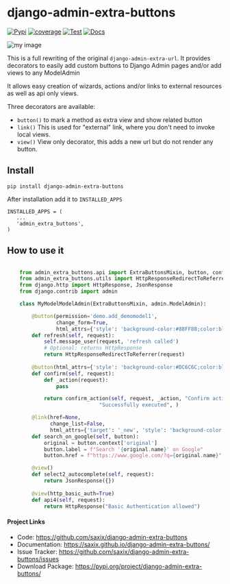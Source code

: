 django-admin-extra-buttons
==========================


[![Pypi](https://badge.fury.io/py/django-admin-extra-buttons.svg)](https://badge.fury.io/py/django-admin-extra-buttons)
[![coverage](https://codecov.io/github/saxix/django-admin-extra-buttons/coverage.svg?branch=develop)](https://codecov.io/github/saxix/django-admin-extra-buttons?branch=develop)
[![Test](https://github.com/saxix/django-admin-extra-buttons/actions/workflows/test.yml/badge.svg)](https://github.com/saxix/django-admin-extra-buttons/actions/workflows/test.yml)
[![Docs](https://github.com/saxix/django-admin-extra-buttons/actions/workflows/docs.yml/badge.svg)](https://github.com/saxix/django-admin-extra-buttons/actions/workflows/docs.yml)

![my image](https://raw.githubusercontent.com/saxix/django-admin-extra-buttons/develop/docs/images/screenshot.png)

This is a full rewriting of the original `django-admin-extra-url`. It
provides decorators to easily add custom buttons to Django Admin pages and/or add views to any ModelAdmin

It allows easy creation of wizards, actions and/or links to external resources 
as well as api only views.

Three decorators are available: 

- ``button()`` to mark a method as extra view and show related button
- ``link()`` This is used for "external" link, where you don't need to invoke local views.
- ``view()`` View only decorator, this adds a new url but do not render any button.


Install
-------

    pip install django-admin-extra-buttons


After installation add it to ``INSTALLED_APPS``

    INSTALLED_APPS = (
       ...
       'admin_extra_buttons',
    )

How to use it
-------------

```python

    from admin_extra_buttons.api import ExtraButtonsMixin, button, confirm_action, link, view
    from admin_extra_buttons.utils import HttpResponseRedirectToReferrer
    from django.http import HttpResponse, JsonResponse
    from django.contrib import admin

    class MyModelModelAdmin(ExtraButtonsMixin, admin.ModelAdmin):

        @button(permission='demo.add_demomodel1',
                change_form=True,
                html_attrs={'style': 'background-color:#88FF88;color:black'})
        def refresh(self, request):
            self.message_user(request, 'refresh called')
            # Optional: returns HttpResponse
            return HttpResponseRedirectToReferrer(request)
        
        @button(html_attrs={'style': 'background-color:#DC6C6C;color:black'})
        def confirm(self, request):
            def _action(request):
                pass

            return confirm_action(self, request, _action, "Confirm action",
                              "Successfully executed", )

        @link(href=None, 
              change_list=False, 
              html_attrs={'target': '_new', 'style': 'background-color:var(--button-bg)'})
        def search_on_google(self, button):
            original = button.context['original']
            button.label = f"Search '{original.name}' on Google"
            button.href = f"https://www.google.com/?q={original.name}"

        @view()
        def select2_autocomplete(self, request):
            return JsonResponse({})
    
        @view(http_basic_auth=True)
        def api4(self, request):
            return HttpResponse("Basic Authentication allowed")

```

#### Project Links


- Code: https://github.com/saxix/django-admin-extra-buttons
- Documentation: https://saxix.github.io/django-admin-extra-buttons/
- Issue Tracker: https://github.com/saxix/django-admin-extra-buttons/issues
- Download Package: https://pypi.org/project/django-admin-extra-buttons/
